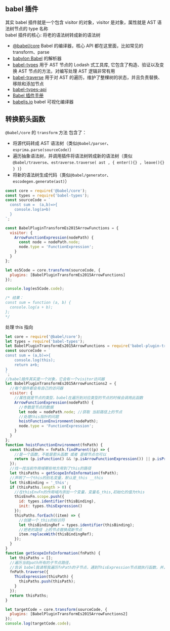 ## babel 插件

其实 babel 插件就是一个包含 visitor 的对象，visitor 是对象，属性就是 AST 语法树节点的 type 名称  
babel 插件的核心: <span class="important-tip">将老的语法树转成新的语法树</span>

- [@babel/core](https://www.npmjs.com/package/@babel/core) Babel 的编译器，核心 API 都在这里面，比如常见的 transform、parse
- [babylon Babel](http://www.zhufengpeixun.com/grow/html/103.4.webpack-ast.html) 的解析器
- [babel-types](https://github.com/babel/babel/tree/master/packages/babel-types) 用于 AST 节点的 Lodash 式工具库, 它包含了构造、验证以及变换 AST 节点的方法，对编写处理 AST 逻辑非常有用
- [babel-traverse](https://www.npmjs.com/package/babel-traverse) 用于对 AST 的遍历，维护了整棵树的状态，并且负责替换、移除和添加节点
- [babel-types-api](https://babeljs.io/docs/en/next/babel-types.html)
- [Babel 插件手册](https://github.com/brigand/babel-plugin-handbook/blob/master/translations/zh-Hans/README.md#asts)
- [babeljs.io](https://babeljs.io/en/repl.html) babel 可视化编译器

## 转换箭头函数

`@babel/core` 的 `transform` 方法 包含了：

- 将源代码转成 AST 语法树（类似`@babel/parser`、 `esprima.parse(sourceCode)`）
- 遍历抽象语法树，并调用插件将语法树转成新的语法树（类似 `@babel/traverse`、`estraverse.traverse( ast , { enter(){} , leave(){} } )`）
- 将新的语法树生成代码（类似`@babel/generator`、 `escodegen.generate(ast)`）

```js
const core = require('@babel/core');
const types = require('babel-types');
const sourceCode = `
  const sum =  (a,b)=>{
    console.log(a+b)
  }
`;

const BabelPluginTransformEs2015ArrowFunctions = {
  visitor: {
    ArrowFunctionExpression(nodePath) {
      const node = nodePath.node;
      node.type = 'FunctionExpression';
    }
  }
};

let es5Code = core.transform(sourceCode, {
  plugins: [BabelPluginTransformEs2015ArrowFunctions]
});

console.log(es5Code.code);

/* 结果：
const sum = function (a, b) {
  console.log(a + b);
};
*/
```

处理 this 指向

```js
let core = require('@babel/core');
let types = require('babel-types');
let BabelPluginTransformEs2015ArrowFunctions = require('babel-plugin-transform-es2015-arrow-functions');
const sourceCode = `
const sum = (a,b)=>{
    console.log(this);
    return a+b;
}
`;
//babel插件其实是一个对象，它会有一个visitor访问器
let BabelPluginTransformEs2015ArrowFunctions2 = {
  //每个插件都会有自己的访问器
  visitor: {
    //属性就是节点的类型，babel在遍历到对应类型的节点的时候会调用此函数
    ArrowFunctionExpression(nodePath) {
      //参数是节点的数据
      let node = nodePath.node; //获取 当前路径上的节点
      //处理this指针的问题
      hoistFunctionEnvironment(nodePath);
      node.type = 'FunctionExpression';
    }
  }
};
function hoistFunctionEnvironment(fnPath) {
  const thisEnvFn = fnPath.findParent((p) => {
    //是一个函数，不能是箭头函数 或者 是根节点也可以
    return (p.isFunction() && !p.isArrowFunctionExpression()) || p.isProgram();
  });
  //找一找当前作用域哪些地方用到了this的路径
  let thisPaths = getScopeInfoInformation(fnPath);
  //声明了一个this的别名变量，默认是_this __this
  let thisBinding = '_this';
  if (thisPaths.length > 0) {
    //在thisEnvFn的作用域内添加一个变量，变量名_this,初始化的值为this
    thisEnvFn.scope.push({
      id: types.identifier(thisBinding),
      init: types.thisExpression()
    });
    thisPaths.forEach((item) => {
      //创建一个_this的标识符
      let thisBindingRef = types.identifier(thisBinding);
      //把老的路径 上的节点替换成新节点
      item.replaceWith(thisBindingRef);
    });
  }
}
function getScopeInfoInformation(fnPath) {
  let thisPaths = [];
  //遍历当前path所有的子节点路径，
  //告诉 babel我请帮我遍历fnPath的子节点，遇到ThisExpression节点就执行函数，并且把对应的路径传进去
  fnPath.traverse({
    ThisExpression(thisPath) {
      thisPaths.push(thisPath);
    }
  });
  return thisPaths;
}

let targetCode = core.transform(sourceCode, {
  plugins: [BabelPluginTransformEs2015ArrowFunctions2]
});
console.log(targetCode.code);
```
